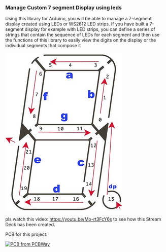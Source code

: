 ### Manage Custom 7 segment Display using leds
Using this library for Arduino, you will be able to manage a 7-segment display created using LEDs or WS2812 LED strips. If you have built a 7-segment display for example with LED strips, you can define a series of strings that contain the sequence of LEDs for each segment and then use the functions of this library to easily view the digits on the display or the individual segments that compose it



![](https://github.com/BOOMYTECH/DisplayLED_Custom/blob/main/img/display_draw_s.jpg)



pls watch this video: https://youtu.be/Mo-rt3FcY6s to see how this Stream Deck has been created.

PCB for this project:

<a href="https://www.pcbway.com/project/shareproject/STREAM_DECK_Step_by_step_with_Arduino_f5d5b898.html"><img src="https://www.pcbway.com/project/img/images/frompcbway-1220.png" alt="PCB from PCBWay" /></a>
